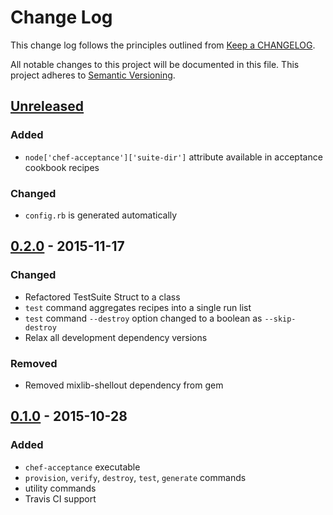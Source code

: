 # Change Log
This change log follows the principles
outlined from [Keep a CHANGELOG](http://keepachangelog.com/).

All notable changes to this project will be documented in this file.
This project adheres to [Semantic Versioning](http://semver.org/).

## [Unreleased]
### Added
- `node['chef-acceptance']['suite-dir']` attribute available in acceptance cookbook recipes

### Changed
- `config.rb` is generated automatically

## [0.2.0] - 2015-11-17
### Changed
- Refactored TestSuite Struct to a class
- `test` command aggregates recipes into a single run list
- `test` command `--destroy` option changed to a boolean as `--skip-destroy`
- Relax all development dependency versions

### Removed
- Removed mixlib-shellout dependency from gem

## [0.1.0] - 2015-10-28
### Added
- `chef-acceptance` executable
- `provision`, `verify`, `destroy`, `test`, `generate` commands
- utility commands
- Travis CI support

[Unreleased]: https://github.com/chef/chef-acceptance/compare/v0.2.0...HEAD
[0.2.0]: https://github.com/chef/chef-acceptance/compare/v0.1.0...v0.2.0
[0.1.0]: https://github.com/chef/chef-acceptance/compare/3b46b84532f734f07b2cca5e4c57d34ec535f0d7...v0.1.0
